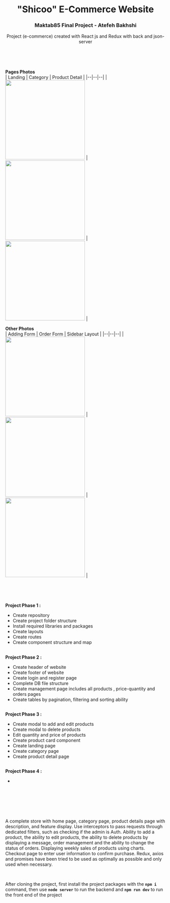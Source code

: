 <h1 align="center">"Shicoo" E-Commerce Website</h1>
<h3 align="center">Maktab85 Final Project - Atefeh Bakhshi</h3>
<p align="center">Project (e-commerce) created with React js and Redux with back and json-server<p>
  
</br><h2></h2></br>
<strong>Pages Photos </strong>
</br>
| Landing | Category | Product Detail |
|--|--|--|
| <kbd><img src="https://github.com/atefehbakhshi/maktab85-project-atefeh-bakhshi/tree/develop/public/img/git/landing.png" width=250px ></kbd> | <kbd><img src="https://github.com/atefehbakhshi/maktab85-project-atefeh-bakhshi/tree/develop/public/img/git/category.png" width=250px ></kbd> | <kbd><img src="https://github.com/atefehbakhshi/maktab85-project-atefeh-bakhshi/tree/develop/public/img/git/productDetail.png" width=250px ></kbd> |

<strong>Other Photos </strong>
</br>
| Adding Form | Order Form | Sidebar Layout |
|--|--|--|
| <kbd><img src="https://github.com/atefehbakhshi/maktab85-project-atefeh-bakhshi/tree/develop/public/img/git/addingForm.png" width=250px ></kbd> | <kbd><img src="https://github.com/atefehbakhshi/maktab85-project-atefeh-bakhshi/tree/develop/public/img/git/orderForm.png" width=250px ></kbd> | <kbd><img src="https://github.com/atefehbakhshi/maktab85-project-atefeh-bakhshi/tree/develop/public/img/git/sidebar.png" width=250px ></kbd> |

</br><h2></h2></br>
<strong>Project Phase 1 : </strong>
</br>

<ul>
  <li>Create repository</li>
  <li>Create project folder structure</li>
  <li>Install required libraries and packages</li>
  <li>Create layouts</li>
  <li>Create routes</li>
  <li>Create component structure and map</li>

</ul>
<h2></h2>
<strong>Project Phase 2 : </strong>
</br>
<ul>
  <li>Create header of website</li>
  <li>Create footer of website</li>
  <li>Create login and register page</li>
  <li>Complete DB file structure</li>
  <li>Create management page includes all products , price-quantity and orders pages</li>
  <li>Create tables by pagination, filtering and sorting ability</li>

</ul>
<h2></h2>
<strong>Project Phase 3 : </strong>
</br>
<ul>
  <li>Create modal to add and edit products</li>
  <li>Create modal to delete products</li>
  <li>Edit quantity and price of products</li>
  <li>Create product card component</li>
  <li>Create landing page</li>
  <li>Create category page</li>
  <li>Create product detail page</li>
</ul>
<h2></h2>
<strong>Project Phase 4 : </strong>
</br>
<ul>
  <li></li>
</ul>
</br><h2></h2></br></br>

<p>
A complete store with home page, category page, product details page with description, and feature display. Use interceptors to pass requests through dedicated filters, such as checking if the admin is Auth. Ability to add a product, the ability to edit products, the ability to delete products by displaying a message, order management and the ability to change the status of orders. Displaying weekly sales of products using charts. Checkout page to enter user information to confirm purchase. Redux, axios and promises have been tried to be used as optimally as possible and only used when necessary.
</p>

</br>
<p>
After cloning the project, first install the project packages with the <strong><code>npm i</code></strong> command, then use <strong><code>node server</code></strong> to run the backend and <strong><code>npm run dev</code></strong> to run the front end of the project
</p>
</br><h2></h2></br>
